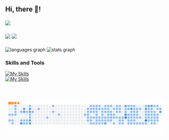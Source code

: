 <h2 align="left">Hi, there 👋!</h2>
 
###
</div>
<div align="left">
<a href="https://hits.seeyoufarm.com"><img src="https://hits.seeyoufarm.com/api/count/incr/badge.svg?url=https%3A%2F%2Fgithub.com%2Fxxziiko%2Fhit-counter&count_bg=%23555555&title_bg=%23555555&icon=github.svg&icon_color=%23E7E7E7&title=today&edge_flat=true" height="25"/></a>
</div>

###

<div align="left">
 <img src="https://img.shields.io/badge/Velog-20C997?style=flat-square&logo=Velog&logoColor=white" height="30"/>
 <img src="https://img.shields.io/badge/xxziiko@gmail.com-EA4335?style=flat-square&logo=Gmail&logoColor=white" height="30"/>

###

<div align="left">
  <img src="https://github-readme-stats.vercel.app/api/top-langs?username=xxziiko&locale=en&hide_title=false&layout=compact&card_width=320&langs_count=5&theme=flag-india&hide_border=true" height="150" alt="languages graph"  />
<img src="https://github-readme-stats.vercel.app/api?username=xxziiko&hide_title=false&hide_rank=false&show_icons=true&include_all_commits=true&count_private=true&disable_animations=false&theme=flag-india&locale=en&hide_border=true" height="150" alt="stats graph"/>
</div>


### Skills and Tools

[![My Skills](https://skillicons.dev/icons?i=react,ts,js,styledcomponents,sass,vite,supabase,html,css)](https://skillicons.dev) <br/>
[![My Skills](https://skillicons.dev/icons?i=git,github,notion,figma)](https://skillicons.dev)


<br clear="both">



###

![snake gif](https://github.com/xxziiko/xxziiko/blob/output/ocean.gif)
 

<br/>


